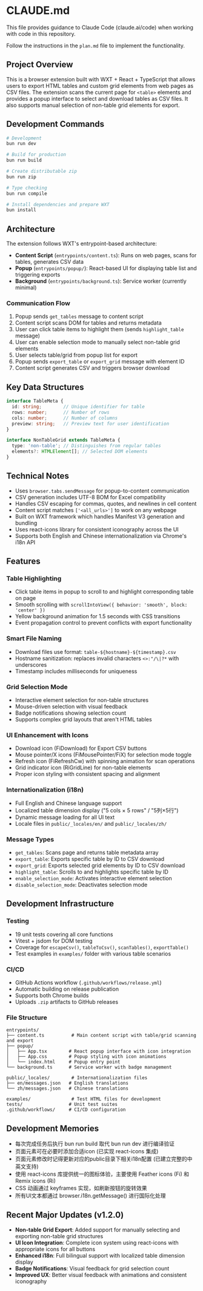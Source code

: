 # CLAUDE.md

This file provides guidance to Claude Code (claude.ai/code) when working with code in this repository.

Follow the instructions in the `plan.md` file to implement the functionality.

## Project Overview

This is a browser extension built with WXT + React + TypeScript that allows users to export HTML tables and custom grid elements from web pages as CSV files. The extension scans the current page for `<table>` elements and provides a popup interface to select and download tables as CSV files. It also supports manual selection of non-table grid elements for export.

## Development Commands

```bash
# Development
bun run dev

# Build for production
bun run build

# Create distributable zip
bun run zip

# Type checking
bun run compile

# Install dependencies and prepare WXT
bun install
```

## Architecture

The extension follows WXT's entrypoint-based architecture:

- **Content Script** (`entrypoints/content.ts`): Runs on web pages, scans for tables, generates CSV data
- **Popup** (`entrypoints/popup/`): React-based UI for displaying table list and triggering exports
- **Background** (`entrypoints/background.ts`): Service worker (currently minimal)

### Communication Flow
1. Popup sends `get_tables` message to content script
2. Content script scans DOM for tables and returns metadata
3. User can click table items to highlight them (sends `highlight_table` message)
4. User can enable selection mode to manually select non-table grid elements
5. User selects table/grid from popup list for export
6. Popup sends `export_table` or `export_grid` message with element ID
7. Content script generates CSV and triggers browser download

## Key Data Structures

```ts
interface TableMeta {
  id: string;        // Unique identifier for table
  rows: number;      // Number of rows
  cols: number;      // Number of columns  
  preview: string;   // Preview text for user identification
}

interface NonTableGrid extends TableMeta {
  type: 'non-table'; // Distinguishes from regular tables
  elements?: HTMLElement[]; // Selected DOM elements
}
```

## Technical Notes

- Uses `browser.tabs.sendMessage` for popup-to-content communication
- CSV generation includes UTF-8 BOM for Excel compatibility
- Handles CSV escaping for commas, quotes, and newlines in cell content
- Content script matches `['<all_urls>']` to work on any webpage
- Built on WXT framework which handles Manifest V3 generation and bundling
- Uses react-icons library for consistent iconography across the UI
- Supports both English and Chinese internationalization via Chrome's i18n API

## Features

### Table Highlighting
- Click table items in popup to scroll to and highlight corresponding table on page
- Smooth scrolling with `scrollIntoView({ behavior: 'smooth', block: 'center' })`
- Yellow background animation for 1.5 seconds with CSS transitions
- Event propagation control to prevent conflicts with export functionality

### Smart File Naming
- Download files use format: `table-${hostname}-${timestamp}.csv`
- Hostname sanitization: replaces invalid characters `<>:"/\|?*` with underscores
- Timestamp includes milliseconds for uniqueness

### Grid Selection Mode
- Interactive element selection for non-table structures
- Mouse-driven selection with visual feedback
- Badge notifications showing selection count
- Supports complex grid layouts that aren't HTML tables

### UI Enhancement with Icons
- Download icon (FiDownload) for Export CSV buttons
- Mouse pointer/X icons (FiMousePointer/FiX) for selection mode toggle
- Refresh icon (FiRefreshCw) with spinning animation for scan operations
- Grid indicator icon (RiGridLine) for non-table elements
- Proper icon styling with consistent spacing and alignment

### Internationalization (i18n)
- Full English and Chinese language support
- Localized table dimension display ("5 cols × 5 rows" / "5列×5行")
- Dynamic message loading for all UI text
- Locale files in `public/_locales/en/` and `public/_locales/zh/`

### Message Types
- `get_tables`: Scans page and returns table metadata array
- `export_table`: Exports specific table by ID to CSV download
- `export_grid`: Exports selected grid elements by ID to CSV download
- `highlight_table`: Scrolls to and highlights specific table by ID
- `enable_selection_mode`: Activates interactive element selection
- `disable_selection_mode`: Deactivates selection mode

## Development Infrastructure

### Testing
- 19 unit tests covering all core functions
- Vitest + jsdom for DOM testing
- Coverage for `escapeCsv()`, `tableToCsv()`, `scanTables()`, `exportTable()`
- Test examples in `examples/` folder with various table scenarios

### CI/CD
- GitHub Actions workflow (`.github/workflows/release.yml`)
- Automatic building on release publication
- Supports both Chrome builds
- Uploads `.zip` artifacts to GitHub releases

### File Structure
```
entrypoints/
├── content.ts          # Main content script with table/grid scanning and export
├── popup/
│   ├── App.tsx        # React popup interface with icon integration
│   ├── App.css        # Popup styling with icon animations
│   └── index.html     # Popup entry point
└── background.ts      # Service worker with badge management

public/_locales/        # Internationalization files
├── en/messages.json   # English translations
└── zh/messages.json   # Chinese translations

examples/               # Test HTML files for development
tests/                 # Unit test suites
.github/workflows/     # CI/CD configuration
```

## Development Memories

- 每次完成任务后执行 bun run build 取代 bun run dev 进行编译验证
- 页面元素可在必要时添加合适icon (已实现 react-icons 集成)
- 页面元素修改时记得更新对应的public目录下相关i18n配置 (已建立完整的中英文支持)
- 使用 react-icons 库提供统一的图标体验，主要使用 Feather icons (Fi) 和 Remix icons (Ri)
- CSS 动画通过 keyframes 实现，如刷新按钮的旋转效果
- 所有UI文本都通过 browser.i18n.getMessage() 进行国际化处理

## Recent Major Updates (v1.2.0)

- **Non-table Grid Export**: Added support for manually selecting and exporting non-table grid structures
- **UI Icon Integration**: Complete icon system using react-icons with appropriate icons for all buttons
- **Enhanced i18n**: Full bilingual support with localized table dimension display
- **Badge Notifications**: Visual feedback for grid selection count
- **Improved UX**: Better visual feedback with animations and consistent iconography